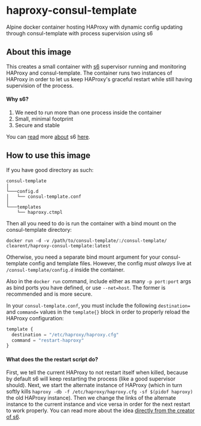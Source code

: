 # haproxy-consul-template
Alpine docker container hosting HAProxy with dynamic config updating through consul-template with process supervision using s6

## About this image

This creates a small container with [s6] supervisor running and monitoring HAProxy and consul-template. The container runs two instances of HAProxy in order to let us keep HAProxy's graceful restart while still having supervision of the process.

#### Why s6?

1. We need to run more than one process inside the container
2. Small, minimal footprint
3. Secure and stable

You can [read] more [about] s6 [here].

## How to use this image
If you have good directory as such:
```
consul-template
│
└───config.d
│   └── consul-template.conf
│   
└───templates
    └── haproxy.ctmpl
```
Then all you need to do is run the container with a bind mount on the consul-template directory:
```
docker run -d -v /path/to/consul-template/:/consul-template/ clearent/haproxy-consul-template:latest
```
Otherwise, you need a separate bind mount argument for your consul-template config and template files. However, the config _must always_ live at `/consul-template/config.d` inside the container.

Also in the `docker run` command, include either as many `-p port:port` args as bind ports you have defined, or use `--net=host`. The former is recommended and is more secure.

In your `consul-template.conf`, you must include the following `destination=` and `command=` values in the `template{}` block in order to properly reload the HAProxy configuration:

```javascript
template {
  destination = "/etc/haproxy/haproxy.cfg"
  command = "restart-haproxy"
}
```
#### What does the the restart script do?

First, we tell the current HAProxy to not restart itself when killed, because by default s6 will keep restarting the process (like a good supervisor should). Next, we start the alternate instance of HAProxy (which in turn softly kills `haproxy -db -f /etc/haproxy/haproxy.cfg -sf $(pidof haproxy)` the old HAProxy instance). Then we change the links of the alternate instance to the current instance and vice versa in order for the next restart to work properly. You can read more about the idea [directly from the creator of s6].


[s6]: http://skarnet.org/software/s6/
[read]: https://github.com/just-containers/s6-overlay
[about]: https://blog.tutum.co/2014/12/02/docker-and-s6-my-new-favorite-process-supervisor/
[here]: https://blog.tutum.co/2015/05/20/s6-made-easy-with-the-s6-overlay/
[directly from the creator of s6]: https://www.mail-archive.com/supervision@list.skarnet.org/msg01213.html
